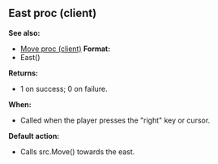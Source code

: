 ## East proc (client)
**See also:**
*   [Move proc (client)](/ref/client/proc/Move.md) <!-- -->
**Format:**
*   East()
<!-- -->
**Returns:**
*   1 on success; 0 on failure.
<!-- -->
**When:**
*   Called when the player presses the \"right\" key or cursor.
<!-- -->
**Default action:**
*   Calls src.Move() towards the east.